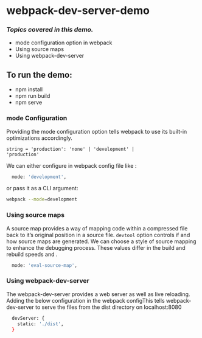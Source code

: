 # webpack-dev-server-demo

### _Topics covered in this demo._

-  mode configuration option in webpack
-  Using source maps
-  Using webpack-dev-server

## To run the demo:

- npm install
- npm run build
- npm serve

### mode Configuration

Providing the mode configuration option tells webpack to use its built-in optimizations accordingly.

<code>string = 'production': 'none' | 'development' | 'production'</code>

We can either configure in webpack config file like :

```sh
  mode: 'development',
```

or pass it as a CLI argument:

```sh
webpack --mode=development
```

### Using source maps

A source map provides a way of mapping code within a compressed file back to it’s original position in a source file.
<code>devtool</code> option controls if and how source maps are generated.
We can choose a style of source mapping to enhance the debugging process. These values differ in the build and rebuild speeds and . 


```sh
  mode: 'eval-source-map',
```

### Using webpack-dev-server
The webpack-dev-server provides a web server as well as live reloading. Adding the below configuration in the webpack configThis tells webpack-dev-server to serve the files from the dist directory on localhost:8080
```sh
  devServer: {
    static: './dist',
  }
```

